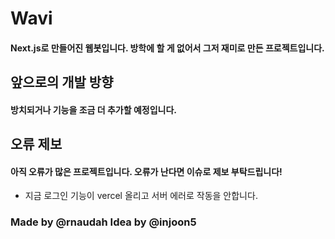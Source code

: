 # Wavi
#### Next.js로 만들어진 웹봇입니다. 방학에 할 게 없어서 그저 재미로 만든 프로젝트입니다.

## 앞으로의 개발 방향
#### 방치되거나 기능을 조금 더 추가할 예정입니다.
## 오류 제보
#### 아직 오류가 많은 프로젝트입니다. 오류가 난다면 이슈로 제보 부탁드립니다!

+ 지금 로그인 기능이 vercel 올리고 서버 에러로 작동을 안합니다.

### Made by @rnaudah Idea by @injoon5
